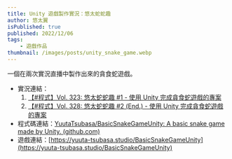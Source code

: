 ```yaml
---
title: Unity 遊戲製作實況：悠太蛇蛇趣
author: 悠太翼
isPublished: true
published: 2022/12/06
tags:
    - 遊戲作品
thumbnail: /images/posts/unity_snake_game.webp
---
```

一個在兩次實況直播中製作出來的貪食蛇遊戲。

- 實況連結：
    1. [【#程式】Vol. 323: 悠太蛇蛇趣 #1 - 使用 Unity 完成貪食蛇遊戲的專案 ](https://www.youtube.com/live/pg_dZY2ymPI?feature=share)
    2. [【#程式】Vol. 328: 悠太蛇蛇趣 #2 (End.) - 使用 Unity 完成貪食蛇遊戲的專案](https://www.youtube.com/live/LCJB7voQ2Rw?feature=share)
- 程式碼連結：[YuutaTsubasa/BasicSnakeGameUnity: A basic snake game made by Unity. (github.com)](https://github.com/YuutaTsubasa/BasicSnakeGameUnity)
- 遊戲連結：[https://yuuta-tsubasa.studio/BasicSnakeGameUnity](https://yuuta-tsubasa.studio/BasicSnakeGameUnity)
